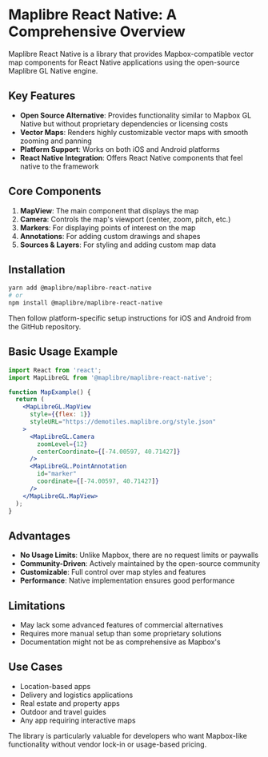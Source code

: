 # Maplibre React Native: A Comprehensive Overview

Maplibre React Native is a library that provides Mapbox-compatible vector map components for React Native applications using the open-source Maplibre GL Native engine.

## Key Features

- **Open Source Alternative**: Provides functionality similar to Mapbox GL Native but without proprietary dependencies or licensing costs
- **Vector Maps**: Renders highly customizable vector maps with smooth zooming and panning
- **Platform Support**: Works on both iOS and Android platforms
- **React Native Integration**: Offers React Native components that feel native to the framework

## Core Components

1. **MapView**: The main component that displays the map
2. **Camera**: Controls the map's viewport (center, zoom, pitch, etc.)
3. **Markers**: For displaying points of interest on the map
4. **Annotations**: For adding custom drawings and shapes
5. **Sources & Layers**: For styling and adding custom map data

## Installation

```bash
yarn add @maplibre/maplibre-react-native
# or
npm install @maplibre/maplibre-react-native
```

Then follow platform-specific setup instructions for iOS and Android from the GitHub repository.

## Basic Usage Example

```jsx
import React from 'react';
import MapLibreGL from '@maplibre/maplibre-react-native';

function MapExample() {
  return (
    <MapLibreGL.MapView
      style={{flex: 1}}
      styleURL="https://demotiles.maplibre.org/style.json"
    >
      <MapLibreGL.Camera
        zoomLevel={12}
        centerCoordinate={[-74.00597, 40.71427]}
      />
      <MapLibreGL.PointAnnotation
        id="marker"
        coordinate={[-74.00597, 40.71427]}
      />
    </MapLibreGL.MapView>
  );
}
```

## Advantages

- **No Usage Limits**: Unlike Mapbox, there are no request limits or paywalls
- **Community-Driven**: Actively maintained by the open-source community
- **Customizable**: Full control over map styles and features
- **Performance**: Native implementation ensures good performance

## Limitations

- May lack some advanced features of commercial alternatives
- Requires more manual setup than some proprietary solutions
- Documentation might not be as comprehensive as Mapbox's

## Use Cases

- Location-based apps
- Delivery and logistics applications
- Real estate and property apps
- Outdoor and travel guides
- Any app requiring interactive maps

The library is particularly valuable for developers who want Mapbox-like functionality without vendor lock-in or usage-based pricing.
